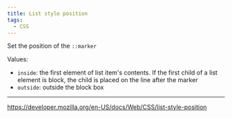 ```yaml
---
title: List style position
tags:
  - CSS
---
```


Set the position of the `::marker`

Values:

- `inside`: the first element of list item's contents. If the first child of a list element is block, the child is placed on the line after the marker
- `outside`: outside the block box

---

https://developer.mozilla.org/en-US/docs/Web/CSS/list-style-position

